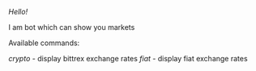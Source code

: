 *Hello!*

I am bot which can show you markets

Available commands:

*crypto*  - display bittrex exchange rates
*fiat* - display fiat exchange rates